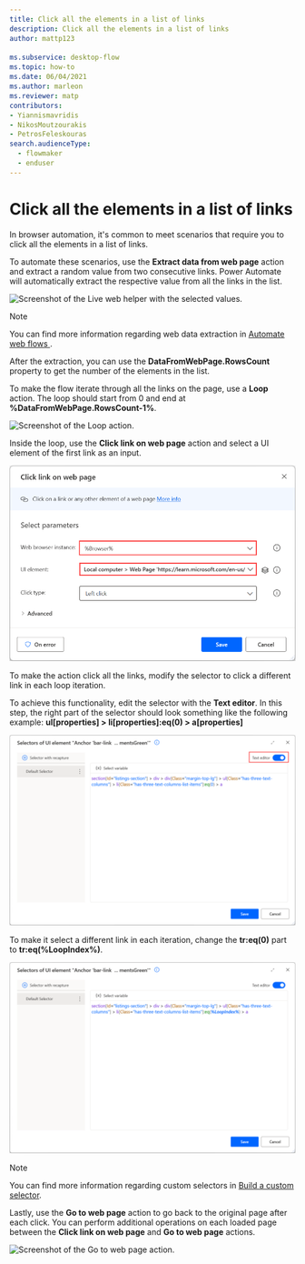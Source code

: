 ```yaml
---
title: Click all the elements in a list of links
description: Click all the elements in a list of links
author: mattp123

ms.subservice: desktop-flow
ms.topic: how-to
ms.date: 06/04/2021
ms.author: marleon
ms.reviewer: matp
contributors:
- Yiannismavridis
- NikosMoutzourakis
- PetrosFeleskouras
search.audienceType: 
  - flowmaker
  - enduser
---
```


# Click all the elements in a list of links

In browser automation, it's common to meet scenarios that require you to click all the elements in a list of links.

To automate these scenarios, use the **Extract data from web page** action and extract a random value from two consecutive links. Power Automate will automatically extract the respective value from all the links in the list.

![Screenshot of the Live web helper with the selected values.](media/click-elements-list-links/extract-data-web-page-action.png)

> [!NOTE]
> You can find more information regarding web data extraction in [Automate web flows
](../automation-web.md).

After the extraction, you can use the **DataFromWebPage.RowsCount** property to get the number of the elements in the list.

To make the flow iterate through all the links on the page, use a **Loop** action. The loop should start from 0 and end at **%DataFromWebPage.RowsCount-1%**.

![Screenshot of the Loop action.](media/click-elements-list-links/loop-action.png)

Inside the loop, use the **Click link on web page** action and select a UI element of the first link as an input.

![Screenshot of the Click link on web page action.](media/click-elements-list-links/click-link-web-page.png)

To make the action click all the links, modify the selector to click a different link in each loop iteration. 

To achieve this functionality, edit the selector with the **Text editor**. In this step, the right part of the selector should look something like the following example:
**ul[properties] > li[properties]:eq(0) > a[properties]**

![Screenshot of the original selector in the Text editor.](media/click-elements-list-links/custom-selector-builder.png)

To make it select a different link in each iteration, change the **tr:eq(0)** part to **tr:eq(%LoopIndex%)**.

![Screenshot of the modified selector n the selector's Text editor.](media/click-elements-list-links/modified-selector.png)

> [!NOTE]
> You can find more information regarding custom selectors in [Build a custom selector](../build-custom-selectors.md).

Lastly, use the **Go to web page** action to go back to the original page after each click. You can perform additional operations on each loaded page between the **Click link on web page** and **Go to web page** actions.

![Screenshot of the Go to web page action.](media/click-elements-list-links/go-web-page-action.png)
